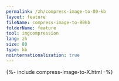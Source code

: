 ```yaml
---
permalink: /zh/compress-image-to-80-kb
layout: feature
fileName: compress-image-to-80kb
folderName: feature
tool: imgcompression
lang: zh
size: 80
type: kb
nointernationalization: true
---
```

{%- include compress-image-to-X.html -%}       
